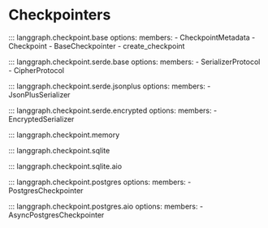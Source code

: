 # Checkpointers

::: langgraph.checkpoint.base
    options:
      members:
        - CheckpointMetadata
        - Checkpoint
        - BaseCheckpointer
        - create_checkpoint

::: langgraph.checkpoint.serde.base
    options:
      members:
        - SerializerProtocol
        - CipherProtocol

::: langgraph.checkpoint.serde.jsonplus
    options:
      members:
        - JsonPlusSerializer

::: langgraph.checkpoint.serde.encrypted
    options:
      members:
        - EncryptedSerializer

::: langgraph.checkpoint.memory

::: langgraph.checkpoint.sqlite

::: langgraph.checkpoint.sqlite.aio

::: langgraph.checkpoint.postgres
    options:
      members:
        - PostgresCheckpointer

::: langgraph.checkpoint.postgres.aio
    options:
      members:
        - AsyncPostgresCheckpointer
